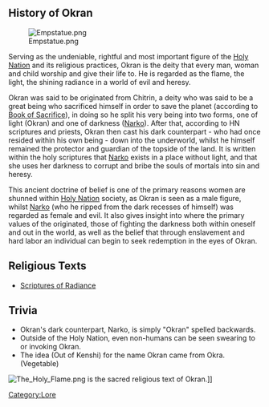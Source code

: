## History of Okran

<figure>
<img src="Empstatue.png" title="Empstatue.png" />
<figcaption>Empstatue.png</figcaption>
</figure>

Serving as the undeniable, rightful and most important figure of the
[Holy Nation](Holy_Nation.md "wikilink") and its religious practices, Okran
is the deity that every man, woman and child worship and give their life
to. He is regarded as the flame, the light, the shining radiance in a
world of evil and heresy.

Okran was said to be originated from Chitrin, a deity who was said to be
a great being who sacrificed himself in order to save the planet
(according to [Book of Sacrifice](Book_Of_Sacrifice.md "wikilink")), in
doing so he split his very being into two forms, one of light (Okran)
and one of darkness ([Narko](Narko.md "wikilink")). After that, according
to HN scriptures and priests, Okran then cast his dark counterpart - who
had once resided within his own being - down into the underworld, whilst
he himself remained the protector and guardian of the topside of the
land. It is written within the holy scriptures that
[Narko](Narko.md "wikilink") exists in a place without light, and that she
uses her darkness to corrupt and bribe the souls of mortals into sin and
heresy.

This ancient doctrine of belief is one of the primary reasons women are
shunned within [Holy Nation](Holy_Nation.md "wikilink") society, as Okran
is seen as a male figure, whilst [Narko](Narko.md "wikilink") (who he
ripped from the dark recesses of himself) was regarded as female and
evil. It also gives insight into where the primary values of the [](Holy_Nation.md) originated, those of fighting the
darkness both within oneself and out in the world, as well as the belief
that through enslavement and hard labor an individual can begin to seek
redemption in the eyes of Okran.

## Religious Texts

- [Scriptures of Radiance](Scripture_of_Radiance_Series.md "wikilink")

## Trivia

- Okran's dark counterpart, Narko, is simply "Okran" spelled backwards.
- Outside of the Holy Nation, even non-humans can be seen swearing to or
  invoking Okran.
- The idea (Out of Kenshi) for the name Okran came from Okra.
  (Vegetable)

![](The_Holy_Flame.png "The_Holy_Flame.png") is the sacred religious
text of Okran.\]\]

[Category:Lore](Category:Lore "wikilink")